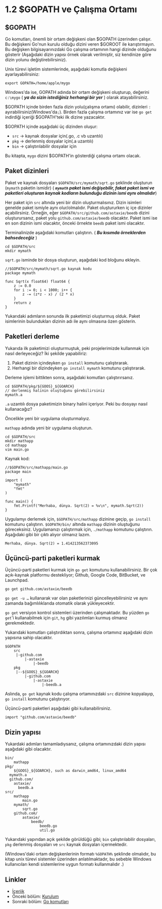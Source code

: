 # 1.2 $GOPATH ve Çalışma Ortamı

## $GOPATH

Go komutları, önemli bir ortam değişkeni olan $GOPATH üzerinden çalışır. Bu değişkeni Go'nun kurulu olduğu dizini veren $GOROOT ile karıştırmayın. Bu değişken bilgisayarınızdaki Go çalışma ortamının hangi dizinde olduğunu gösterir (Aşağıdaki dizin yapısı örnek olarak verilmiştir, siz kendinize göre dizin yolunu değiştirebilirsiniz).

Unix türevi işletim sistemlerinde, aşağıdaki komutla değişkeni ayarlayabilirsiniz:
	
	export GOPATH=/home/apple/mygo

Windows'da ise, GOPATH adında bir ortam değişkeni oluşturup, değerini `c:\mygo` ( ***ya da sizin istediğiniz herhangi bir yer*** ) olarak atayabilirsiniz.

$GOPATH içinde birden fazla dizin yolu(çalışma ortamı) olabilir, dizinleri `:` ayırabilirsiniz(Windows'da`;`). Birden fazla çalışma ortamınız var ise `go get` indirdiği içeriği $GOPATH'teki ilk dizine yazacaktır.

$GOPATH içinde aşağıdaki üç dizinden oluşur:

- `src` -> kaynak dosyalar için(.go, .c vb uzantılı)
- `pkg` -> derlenmiş dosyalar için(.a uzantılı)
- `bin` -> çalıştırılabilir dosyalar için

Bu kitapta, `mygo` dizini $GOPATH'in gösterdiği çalışma ortamı olacak.

## Paket dizinleri

Paket ve kaynak dosyaları `$GOPATH/src/mymath/sqrt.go` şeklinde oluşturun (`mymath` paketin ismidir) ( ***`mymath` paket ismi değişebilir, fakat paket ismi ve paketleri oluşturan kaynak kodların bulunduğu dizinin ismi aynı olmalıdır***)

Her paket için  `src` altında yeni bir dizin oluşturmalısınız. Dizin isimleri genelde paket ismiyle aynı olur/olmalıdır. Paket oluştururken iç içe dizinler açabilirsiniz. Örneğin, eğer `$GOPATH/src/github.com/astaxie/beedb` dizini oluşturursanız, paket yolu `github.com/astaxie/beedb` olacaktır. Paket ismi ise en son dizinin ismi olacaktır, önceki örnekte `beedb` paket ismi olacaktır.

Terminalinizde aşağıdaki komutları çalıştırın. ( ***Bu kısımda örneklerden bahsedeceğiz*** )

	cd $GOPATH/src
	mkdir mymath

`sqrt.go` isminde bir dosya oluşturun, aşağıdaki kod bloğunu ekleyin.

	//$GOPATH/src/mymath/sqrt.go kaynak kodu
	package mymath
	
	func Sqrt(x float64) float64 {
		z := 0.0
		for i := 0; i < 1000; i++ {
			z -= (z*z - x) / (2 * x)
		}
		return z
	}
	
Yukarıdaki adımların sonunda ilk paketimizi oluşturmuş olduk. Paket isimlerinin bulundukları dizinin adı ile aynı olmasına özen gösterin.

## Paketleri derleme

Yukarıda ilk paketimizi oluşturmuştuk, peki projelerimizde kullanmak için nasıl derleyeceğiz? İki şekilde yapabiliriz:

1. Paket dizinin içindeyken `go install` komutunu çalıştırarak.
2. Herhangi bir dizindeyken `go install mymath` komutunu çalıştırarak.

Derleme işlemi bittikten sonra, aşağıdaki komutları çalıştırırsanız.

	cd $GOPATH/pkg/${GOOS}_${GOARCH}
	// derlenmiş halinin oluştuğunu görebilirsiniz
	mymath.a
	
`.a` uzantılı dosya paketimizin binary halini içeriyor. Peki bu dosyayı nasıl kullanacağız?

Öncelikle yeni bir uygulama oluşturmalıyız.
 
`mathapp` adında yeni bir uygulama oluşturun.

	cd $GOPATH/src
	mkdir mathapp
	cd mathapp
	vim main.go
	
Kaynak kod:

	//$GOPATH/src/mathapp/main.go
	package main
	
	import (
		"mymath"
		"fmt"
	)
	
	func main() {
		fmt.Printf("Merhaba, dünya. Sqrt(2) = %v\n", mymath.Sqrt(2))
	}
	
Uygulamyı derlemek için, `$GOPATH/src/mathapp` dizinine geçip, `go install` komutunu çalıştırın. `$GOPATH/bin/` altında `mathapp` dizinin oluştuğunu göreceksiniz. Uygulamanızı çalıştırmak için, `./mathapp` komutunu çalıştırın. Aşağıdaki gibi bir çıktı alıyor olmanız lazım. 

	Merhaba, dünya. Sqrt(2) = 1.414213562373095
	
## Üçüncü-parti paketleri kurmak

Üçüncü-parti paketleri kurmak için `go get` komutunu kullanabilirsiniz. Bir çok açık-kaynak platformu destekliyor; Github, Google Code, BitBucket, ve Launchpad.

	go get github.com/astaxie/beedb
	
`go get -u …` kullanarak var olan paketlerinizi güncelleyebilirsiniz ve aynı zamanda bağımlılıklarıda otomatik olarak yükleyecektir.

`go get` versiyon kontrol sistemleri üzerinden çalışmaktadır. Bu yüzden `go get`'i kullanabilmek için `git`, `hg` gibi yazılımları kurmuş olmanız gerekmektedir. 

Yukarıdaki komutları çalıştırdıktan sonra, çalışma ortamınız aşağıdaki dizin yapısına sahip olacaktır.

	$GOPATH
		src
		 |-github.com
		 	 |-astaxie
		 	 	 |-beedb
		pkg
		 |--${GOOS}_${GOARCH}
		 	 |-github.com
		 	 	 |-astaxie
		 	 	 	 |-beedb.a
		 	 	 	 
Aslında, `go get`  kaynak kodu çalışma ortamınızdaki `src` dizinine kopyalayıp, `go install` komutunu çalıştırıyor.

Üçüncü-parti paketleri aşağıdaki gibi kullanabilirsiniz.

	import "github.com/astaxie/beedb"
	
## Dizin yapısı

Yukardaki adımları tamamladıysanız, çalışma ortamınızdaki dizin yapısı aşağıdaki gibi olacaktır.

	bin/
		mathapp
	pkg/
		${GOOS}_${GOARCH}, such as darwin_amd64, linux_amd64
      mymath.a
      github.com/
        astaxie/
          beedb.a
	src/
		mathapp
			main.go
		mymath/
			sqrt.go
		github.com/
			astaxie/
				beedb/
					beedb.go
					util.go
					
Yukarıdaki yapından açık şekilde görüldüğü gibi; `bin` çalıştırılabilir dosyaları, `pkg` derlenmiş dosyaları ve `src` kaynak dosyaları içermektedir.

(Windows'daki ortam değişkenlerinin formatı `%GOPATH%` şeklinde olmalıdır, bu kitap unix türevi sistemler üzerinden anlatılmaktadır, bu sebeble Windows kullanıcıları kendi sistemlerine uygun formatı kullanmalıdır .)

## Linkler

- [İçeriik](preface.md)
- Önceki bölüm: [Kurulum](01.1.md)
- Sonraki bölüm: [Go komutları](01.3.md)
